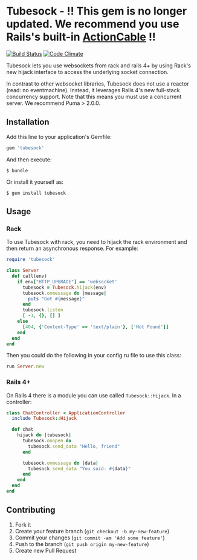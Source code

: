 # Tubesock - !! This gem is no longer updated. We recommend you use Rails's built-in [ActionCable](https://guides.rubyonrails.org/action_cable_overview.html) !!

[![Build Status](https://travis-ci.org/ngauthier/tubesock.png)](https://travis-ci.org/ngauthier/tubesock) [![Code Climate](https://codeclimate.com/github/ngauthier/tubesock.png)](https://codeclimate.com/github/ngauthier/tubesock)

Tubesock lets you use websockets from rack and rails 4+ by using Rack's new hijack interface to access the underlying socket connection.

In contrast to other websocket libraries, Tubesock does not use a reactor (read: no eventmachine). Instead, it leverages Rails 4's new full-stack concurrency support. Note that this means you must use a concurrent server. We recommend Puma > 2.0.0.

## Installation

Add this line to your application's Gemfile:

```ruby
gem 'tubesock'
```

And then execute:

    $ bundle

Or install it yourself as:

    $ gem install tubesock

## Usage

### Rack

To use Tubesock with rack, you need to hijack the rack environment and then return an asynchronous response. For example:

```ruby
require 'tubesock'

class Server
  def call(env)
    if env["HTTP_UPGRADE"] == 'websocket'
      tubesock = Tubesock.hijack(env)
      tubesock.onmessage do |message|
        puts "Got #{message}"
      end
      tubesock.listen
      [ -1, {}, [] ]
    else
      [404, {'Content-Type' => 'text/plain'}, ['Not Found']]
    end
  end
end
```

Then you could do the following in your config.ru file to use this class:

```ruby
run Server.new
```

### Rails 4+

On Rails 4 there is a module you can use called `Tubesock::Hijack`. In a controller:

```ruby
class ChatController < ApplicationController
  include Tubesock::Hijack

  def chat
    hijack do |tubesock|
      tubesock.onopen do
        tubesock.send_data "Hello, friend"
      end

      tubesock.onmessage do |data|
        tubesock.send_data "You said: #{data}"
      end
    end
  end
end
```

## Contributing

1. Fork it
2. Create your feature branch (`git checkout -b my-new-feature`)
3. Commit your changes (`git commit -am 'Add some feature'`)
4. Push to the branch (`git push origin my-new-feature`)
5. Create new Pull Request
